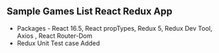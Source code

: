 
## Sample Games List React Redux App

- Packages - React 16.5, React propTypes, Redux 5, Redux Dev Tool, Axios , React Router-Dom
- Redux Unit Test case Added